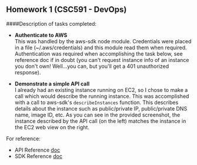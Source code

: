 Homework 1 (CSC591 - DevOps)
-------------------

####Description of tasks completed:

- **Authenticate to AWS**  
This was handled by the aws-sdk node module.  Credentials were placed in a file (~/.aws/credentials) and
this module read them when required.  Authentication was required when accomplishing the task below, see reference doc if in doubt (you can't request instance info of an instance you don't own! Well...you can, but you'll get a 401 unauthorized response).

- **Demonstrate a simple API call**  
I already had an existing instance running on EC2, so I chose to make a call which would describe the
running instance.  This was accomplished with a call to aws-sdk's `describeInstances` function. This 
describes details about the instance such as public/private IP, public/private DNS name, image ID, etc.
As you can see in the provided screenshot, the instance described by the API call (on the left) matches the instance in the EC2 web view on the right.

For reference:  
- API Reference [doc](http://docs.aws.amazon.com/AWSEC2/latest/APIReference/API_DescribeInstances.html)  
- SDK Reference [doc](http://docs.aws.amazon.com/AWSJavaScriptSDK/latest/AWS/EC2.html#describeInstances-property)
